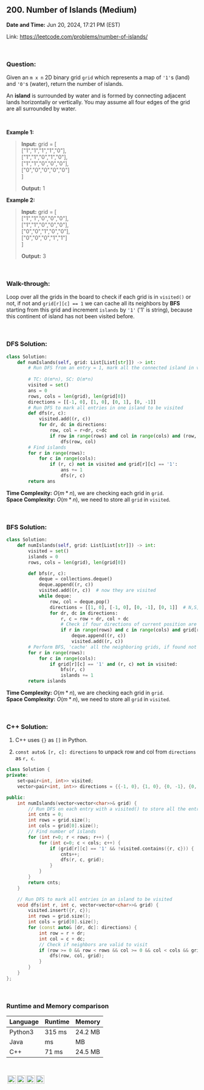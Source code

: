 ## 200. Number of Islands (Medium)
**Date and Time:** Jun 20, 2024, 17:21 PM (EST)

Link: https://leetcode.com/problems/number-of-islands/

<br>

### Question:
Given an `m x n` 2D binary grid `grid` which represents a map of `'1'`s (land) and `'0'`s (water), return the number of islands.

An **island** is surrounded by water and is formed by connecting adjacent lands horizontally or vertically. You may assume all four edges of the grid are all surrounded by water.

<br>

**Example 1:**
> **Input:** grid = [ <br>
  ["1","1","1","1","0"], <br>
  ["1","1","0","1","0"], <br>
  ["1","1","0","0","0"], <br>
  ["0","0","0","0","0"] <br>
]
> 
> **Output:** 1

**Example 2:**
> **Input:** grid = [ <br>
  ["1","1","0","0","0"], <br>
  ["1","1","0","0","0"], <br>
  ["0","0","1","0","0"], <br>
  ["0","0","0","1","1"] <br>
]
> 
> **Output:** 3

<br>

### Walk-through: 
Loop over all the grids in the board to check if each grid is in `visited()` or not, if not and `grid[r][c] == 1` we can cache all its neighbors by **BFS** starting from this grid and increment `islands` by `'1'` ('1' is string), because this continent of island has not been visited before.

<br>

### DFS Solution:
```python
class Solution:
    def numIslands(self, grid: List[List[str]]) -> int:
        # Run DFS from an entry = 1, mark all the connected island in visited(), each time we have a new entry = 1, increment cnts
        
        # TC: O(m*n), SC: O(m*n)
        visited = set()
        ans = 0
        rows, cols = len(grid), len(grid[0])
        directions = [[-1, 0], [1, 0], [0, 1], [0, -1]]
        # Run DFS to mark all entries in one island to be visited
        def dfs(r, c):
            visited.add((r, c))
            for dr, dc in directions:
                row, col = r+dr, c+dc
                if row in range(rows) and col in range(cols) and (row, col) not in visited and grid[row][col] == '1':
                    dfs(row, col)
        # Find islands
        for r in range(rows):
            for c in range(cols):
                if (r, c) not in visited and grid[r][c] == '1':
                    ans += 1
                    dfs(r, c)
        return ans
```
**Time Complexity:** $O(m * n)$, we are checking each grid in `grid`. <br>
**Space Complexity:** $O(m * n)$, we need to store all `grid` in `visited`.

<br>

### BFS Solution:
```python
class Solution:
    def numIslands(self, grid: List[List[str]]) -> int:
        visited = set()
        islands = 0
        rows, cols = len(grid), len(grid[0])

        def bfs(r, c):
            deque = collections.deque()
            deque.append((r, c))
            visited.add((r, c))  # now they are visited
            while deque:
                row, col = deque.pop()
                directions = [[1, 0], [-1, 0], [0, -1], [0, 1]]  # N,S,W,E
                for dr, dc in directions:
                    r, c = row + dr, col + dc
                    # Check if four directions of current position are valid
                    if r in range(rows) and c in range(cols) and grid[r][c] == '1' and (r, c) not in visited:
                        deque.append((r, c))
                        visited.add((r, c))
        # Perform BFS, 'cache' all the neighboring grids, if found not in the cache, islands += 1
        for r in range(rows):
            for c in range(cols):
                if grid[r][c] == '1' and (r, c) not in visited:
                    bfs(r, c)
                    islands += 1
        return islands
```
**Time Complexity:** $O(m * n)$, we are checking each grid in `grid`. <br>
**Space Complexity:** $O(m * n)$, we need to store all `grid` in `visited`.

<br>

### C++ Solution:
1. C++ uses `{}` as `[]` in Python.

2. `const auto& [r, c]: directions` to unpack row and col from `directions` as `r, c`.

```cpp
class Solution {
private:
    set<pair<int, int>> visited;
    vector<pair<int, int>> directions = {{-1, 0}, {1, 0}, {0, -1}, {0, 1}};

public:
    int numIslands(vector<vector<char>>& grid) {
        // Run DFS on each entry with a visited() to store all the entries of the island
        int cnts = 0;
        int rows = grid.size();
        int cols = grid[0].size();
        // Find number of islands
        for (int r=0; r < rows; r++) {
            for (int c=0; c < cols; c++) {
                if (grid[r][c] == '1' && !visited.contains({r, c})) {
                    cnts++;
                    dfs(r, c, grid);
                }
            }
        }
        return cnts;
    }

    // Run DFS to mark all entries in an island to be visited
    void dfs(int r, int c, vector<vector<char>>& grid) {
        visited.insert({r, c});
        int rows = grid.size();
        int cols = grid[0].size();
        for (const auto& [dr, dc]: directions) {
            int row = r + dr;
            int col = c + dc;
            // Check if neighbors are valid to visit
            if (row >= 0 && row < rows && col >= 0 && col < cols && grid[row][col] == '1' && !visited.contains({row, col})) {
                dfs(row, col, grid);
            }
        }
    }
};
```

<br>

### Runtime and Memory comparison
|Language|Runtime|Memory|
|---|---|---|
|Python3|315 ms|24.2 MB|
|Java   | ms| MB|
|C++    |71 ms|24.5 MB|

<br>

<img style="height:22px!important;margin-left:3px;vertical-align:text-bottom;" src="https://mirrors.creativecommons.org/presskit/icons/cc.svg?ref=chooser-v1" alt="CC BY-NC-SA" title="CC BY-NC-SA"><img style="height:22px!important;margin-left:3px;vertical-align:text-bottom;" src="https://mirrors.creativecommons.org/presskit/icons/by.svg?ref=chooser-v1" alt="BY: credit must be given to the creator" title="BY: credit must be given to the creator"><img style="height:22px!important;margin-left:3px;vertical-align:text-bottom;" src="https://mirrors.creativecommons.org/presskit/icons/nc.svg?ref=chooser-v1" alt="NC: Only noncommercial uses of the work are permitted" title="NC: Only noncommercial uses of the work are permitted"><img style="height:22px!important;margin-left:3px;vertical-align:text-bottom;" src="https://mirrors.creativecommons.org/presskit/icons/sa.svg?ref=chooser-v1" alt="SA: Adaptations must be shared under the same terms" title="SA: Adaptations must be shared under the same terms">